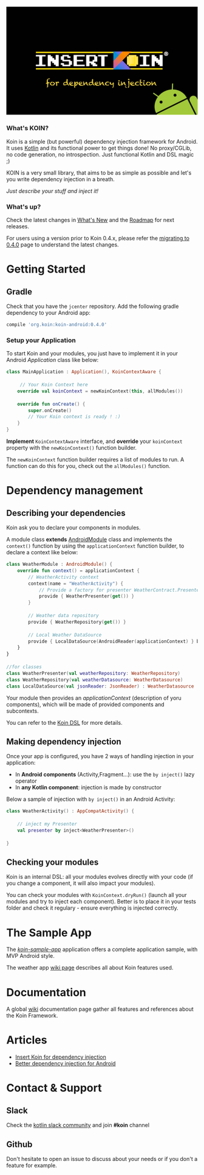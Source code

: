 ![logo](./img/insert_koin_android_logo.jpg)

### What's KOIN?

Koin is a simple (but powerful) dependency injection framework for Android. It uses [Kotlin](https://kotlinlang.org/) and its functional power to get things done!  No proxy/CGLib, no code generation, no introspection. Just functional Kotlin and DSL magic ;)

KOIN is a very small library, that aims to be as simple as possible and let's you write dependency injection in a breath.

*Just describe your stuff and inject it!*

### What's up?

Check the latest changes in [What's New](https://github.com/Ekito/koin/wiki/What's-new-%3F) and the [Roadmap](https://github.com/Ekito/koin/wiki/Roadmap) for next releases.

For users using a version prior to Koin 0.4.x, please refer the [migrating to 0.4.0](https://github.com/Ekito/koin/wiki/Migrating#migrating-to-04x) page to understand the latest changes. 

# Getting Started

## Gradle

Check that you have the `jcenter` repository. Add the following gradle dependency to your Android app:

```gradle
compile 'org.koin:koin-android:0.4.0'
```

### Setup your Application

To start Koin and your modules, you just have to implement it in your Android *Application* class like below:

```Kotlin
class MainApplication : Application(), KoinContextAware {

     // Your Koin Context here
    override val koinContext = newKoinContext(this, allModules())

    override fun onCreate() {
        super.onCreate()
        // Your Koin context is ready ! :)
    }
}
```

**Implement** `KoinContextAware` interface, and **override** your `koinContext` property with the `newKoinContext()` function builder.

The `newKoinContext` function builder requires a list of modules to run. A function can do this for you, check out the `allModules()` function.

# Dependency management

## Describing your dependencies

Koin ask you to declare your components in modules.

A module class **extends** [AndroidModule](https://github.com/Ekito/koin/wiki#module-class) class and implements the `context()` function by using the `applicationContext` function builder, to declare a context like below:

```Kotlin
class WeatherModule : AndroidModule() {
    override fun context() = applicationContext {
        // WeatherActivity context
        context(name = "WeatherActivity") {
            // Provide a factory for presenter WeatherContract.Presenter
            provide { WeatherPresenter(get()) }
        }
        
        // Weather data repository
        provide { WeatherRepository(get()) }
        
        // Local Weather DataSource 
        provide { LocalDataSource(AndroidReader(applicationContext) } bind WeatherDatasource::class
    }
}

//for classes
class WeatherPresenter(val weatherRepository: WeatherRepository)
class WeatherRepository(val weatherDatasource: WeatherDatasource)
class LocalDataSource(val jsonReader: JsonReader) : WeatherDatasource
```
Your module then provides an *applicationContext* (description of yoru components), which will be made of provided components and subcontexts.

You can refer to the [Koin DSL](https://github.com/Ekito/koin/wiki/Koin-DSL) for more details. 

## Making dependency injection

Once your app is configured, you have 2 ways of handling injection in your application:

* In **Android components** (Activity,Fragment...): use the `by inject()` lazy operator
* In **any Kotlin component**: injection is made by constructor


Below a sample of injection with `by inject()` in an Android Activity:

```Kotlin
class WeatherActivity() : AppCompatActivity() {

    // inject my Presenter 
    val presenter by inject<WeatherPresenter>()
    
}
```

## Checking your modules

Koin is an internal DSL: all your modules evolves directly with your code (if you change a component, it will also impact your modules). 

You can check your modules with `KoinContext.dryRun()` (launch all your modules and try to inject each component). Better is to place it in your tests folder and check it regulary - ensure everything is injected correctly.

# The Sample App

The [*koin-sample-app*](https://github.com/Ekito/koin/tree/master/koin-android/koin-sample-app) application offers a complete application sample, with MVP Android style. 

The weather app [wiki page](https://github.com/Ekito/koin/wiki/The-Koin-Sample-App) describes all about Koin features used.

# Documentation

A global [wiki](https://github.com/Ekito/koin/wiki) documentation page gather all features and references about the Koin Framework.

# Articles

* [Insert Koin for dependency injection](https://www.ekito.fr/people/insert-koin-for-dependency-injection/)
* [Better dependency injection for Android](https://proandroiddev.com/better-dependency-injection-for-android-567b93353ad)

# Contact & Support

## Slack
Check the [kotlin slack community](https://kotlinlang.org/community/) and join **#koin** channel

## Github
Don't hesitate to open an issue to discuss about your needs or if you don't a feature for example.

